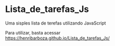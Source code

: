 # Lista_de_tarefas_Js
 Uma sisples lista de terefas utilizando JavaScript

 Para utilizar, basta acessar https://henribarboza.github.io/Lista_de_tarefas_Js/
